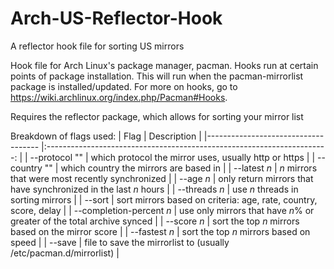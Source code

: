 # Arch-US-Reflector-Hook
A reflector hook file for sorting US mirrors

Hook file for Arch Linux's package manager, pacman.
Hooks run at certain points of package installation.  This will run when the pacman-mirrorlist package is installed/updated.
For more on hooks, go to https://wiki.archlinux.org/index.php/Pacman#Hooks.

Requires the reflector package, which allows for sorting your mirror list

Breakdown of flags used:
  | Flag                         				| Description                                                          		|
  |------------------------------------ |:----------------------------------------------------------------------:	|
  | --protocol "<protocol>"      				| which protocol the mirror uses, usually http or https                		|
  | --country "<country name>"   				| which country the mirrors are based in                               		|
  | --latest *n*                 				| *n* mirrors that were most recently synchronized                       	|
  | --age *n*                    				| only return mirrors that have synchronized in the last *n* hours       	|
  | --threads *n*                				| use *n* threads in sorting mirrors                                     	|
  | --sort                       				| sort mirrors based on criteria: age, rate, country, score, delay     		|
  | --completion-percent *n*     				| use only mirrors that have *n*% or greater of the total archive synced 	|
  | --score *n*													| sort the top *n* mirrors based on the mirror score                     	|
  | --fastest *n*												| sort the top *n* mirrors based on speed                                	|
  | --save <filepath>										| file to save the mirrorlist to (usually /etc/pacman.d/mirrorlist)    		|
